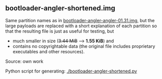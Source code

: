 <!--
SPDX-FileCopyrightText: 2021 Petr Pucil <petr.pucil@seznam.cz>

SPDX-License-Identifier: CC0-1.0
-->

## bootloader-angler-shortened.img

Same partition names as in [bootloader-angler-angler-01.31.img](https://androidfilehost.com/?fid=24407100847292744), but the large payloads are replaced with a short explanation of each partition so that the resulting file is just as useful for testing, but

* much smaller in size (~~3.44 MiB~~ &xrarr; **1.55 KiB**) and
* contains no copyrightable data (the original file includes proprietary executables and other resources).

Source: own work

Python script for generating: [./bootloader-angler-shortened.py](./bootloader-angler-shortened.py)
